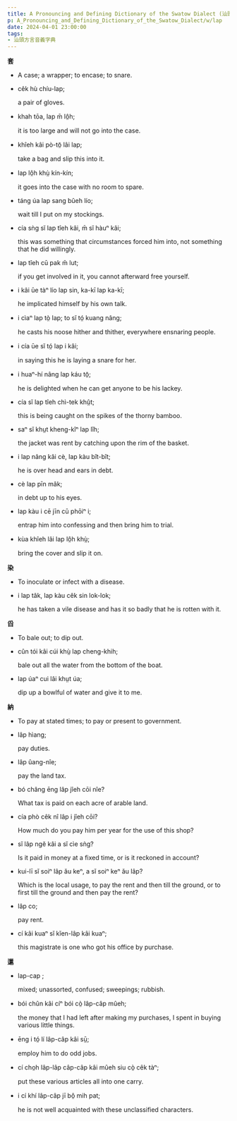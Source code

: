 ```yaml
---
title: A Pronouncing and Defining Dictionary of the Swatow Dialect (汕頭方言音義字典) / lap
p: A_Pronouncing_and_Defining_Dictionary_of_the_Swatow_Dialect/w/lap
date: 2024-04-01 23:00:00
tags: 
- 汕頭方言音義字典
---
```



**套**
- A case; a wrapper; to encase; to snare.

- cêk hù chíu-lap;

  a pair of gloves.

- khah tōa, lap m̄ lô̤h;

  it is too large and will not go into the case.

- khîeh kâi pò-tō̤ lâi lap;

  take a bag and slip this into it.

- lap lô̤h khṳ̀ kín-kín;

  it goes into the case with no room to spare.

- táng úa lap sang bûeh lío;

  wait till I put on my stockings.

- cía sǹg sĭ lap tîeh kâi, m̄ sĭ hàuⁿ kâi;

  this was something that circumstances forced him into, not something that he did willingly.

- lap tîeh cū pak m̄ lut;

  if you get involved in it, you cannot afterward free yourself.

- i kâi ūe tàⁿ lío lap sin, ka-kī lap ka-kī;

  he implicated himself by his own talk.

- i cìaⁿ lap tò̤ lap; to sĭ tó̤ kuang nâng;

  he casts his noose hither and thither, everywhere ensnaring people.

- i cía ūe sĭ tó̤ lap i kâi;

  in saying this he is laying a snare for her.

- i huaⁿ-hí nâng lap káu tō̤;

  he is delighted when he can get anyone to be his lackey.

- cía sĭ lap tîeh chì-tek khṳ̂t;

  this is being caught on the spikes of the thorny bamboo.

- saⁿ sĭ khṳt kheng-kîⁿ lap lîh;

  the jacket was rent by catching upon the rim of the basket.

- i lap nâng kâi cè, lap kàu bît-bît;

  he is over head and ears in debt.

- cè lap pīn mâk;

  in debt up to his eyes.

- lap kàu i cē jīn cū phōiⁿ i;

  entrap him into confessing and then bring him to trial.

- kùa khîeh lâi lap lô̤h khṳ̀;

  bring the cover and slip it on.

**染**
- To inoculate or infect with a disease.

- i lap tâk, lap kàu cêk sin lok-lok;

  he has taken a vile disease and has it so badly that he is rotten with it.

**舀**
- To bale out; to dip out.

- cûn tói kâi cúi khṳ̀ lap cheng-khih;

  bale out all the water from the bottom of the boat.

- lap úaⁿ cui lâi khṳt úa;

  dip up a bowlful of water and give it to me.

**納**
- To pay at stated times; to pay or present to government.

- lâp hìang;

  pay duties.

- lâp ûang-nîe;

  pay the land tax.

- bó châng ēng lâp jîeh cōi nîe?

  What tax is paid on each acre of arable land.

- cía phò cêk nî lâp i jîeh cōi?

  How much do you pay him per year for the use of this shop?

- sĭ lâp ngĕ kâi a sĭ cìe sǹg?

  Is it paid in money at a fixed time, or is it reckoned in account?

- kui-lī sĭ soiⁿ lâp ău keⁿ, a sĭ soiⁿ keⁿ ău lâp?

  Which is the local usage, to pay the rent and then till the ground, or to first till the ground and then pay the rent?

- lâp co;

  pay rent.

- cí kâi kuaⁿ sĭ kĭen-lâp kâi kuaⁿ;

  this magistrate is one who got his office by purchase.

**邋**

- lap-cap ;

  mixed; unassorted, confused; sweepings; rubbish.

- bói chûn kâi cíⁿ bói cò̤ lâp-câp mûeh;

  the money that I had left after making my purchases, I spent in buying various little things.

- ēng i tó̤ lí lâp-câp kâi sṳ̄;

  employ him to do odd jobs.

- cí cho̤h lâp-lâp câp-câp kâi mûeh siu cò̤ cêk tàⁿ;

  put these various articles all into one carry.

- i cí khí lâp-câp jī bô̤ mih pat;

  he is not well acquainted with these unclassified characters.